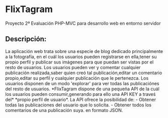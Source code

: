 # FlixTagram
Proyecto 2ª Evaluación PHP-MVC para desarrollo web en entorno servidor
<h2>Descripción:</h2>
La aplicación web trata sobre una especie de blog dedicado principalmente a la fotografía, en el cuál los usuarios pueden registrarse en ella,tener su propio perfil y publicar sus imágenes para que puedan ser vistas por el resto de usuarios.
Los usuarios pueden ver y comentar cualquier publicación realizada,saber quien creó tal publicación,editar un comentario propio,editar su perfil y cualquier publicación que le pertenezca.
Los usuarios disponen de un modo 'explorar' para ver todas las publicaciónes del resto de usuarios.
*FlixTagram dispone de una pequeña API de la cuál los usuarios pueden consumir,generando para ello una API KEY a traveś del* *propio perfil de usuario*.
La API ofrece la posibilidad de:
- Obtener todas las publicaciones del usuario que lo solicita.
- Obtener todos los comentarios de una publicación suya.
en formato JSON.
